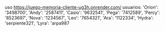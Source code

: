 uso https://juego-memoria-cliente-ug3h.onrender.com/
usuarios: 'Orion': '3498700',
          'Andy': '2587411',
          'Casio': '9632541',
          'Pega': '7412589',
          'Percy': '8523697',
          'Nova': '1234567',
          'Leo': '7654321',
          'Ara': '1122334',
          'Hydra': 'serpiente321',
          'Lyra': 'arpa987
